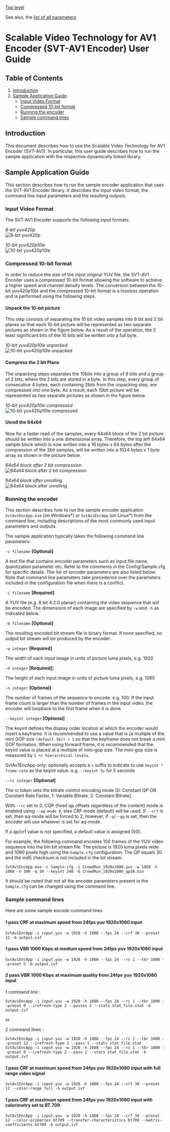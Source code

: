 [Top level](../README.md)

See also, the [list of all parameters](Parameters.md)

# Scalable Video Technology for AV1 Encoder (SVT-AV1 Encoder) User Guide

## Table of Contents

1. [Introduction](#introduction)
2. [Sample Application Guide](#sample-application-guide)
    - [Input Video Format](#input-video-format)
    - [Compressed 10-bit format](#compressed-10-bit-format)
    - [Running the encoder](#running-the-encoder)
    - [Sample command lines](#sample-command-lines)

## Introduction

This document describes how to use the Scalable Video Technology for AV1
Encoder (SVT-AV1). In particular, this user guide describes how to run the
sample application with the respective dynamically linked library.

## Sample Application Guide

This section describes how to run the sample encoder application that uses the
SVT-AV1 Encoder library. It describes the input video format, the command line
input parameters and the resulting outputs.

### Input Video Format

The SVT-AV1 Encoder supports the following input formats:

_8-bit yuv420p_\
![8-bit yuv420p](img/8bit_yuv420p.png "8-bit yuv420p")

_10-bit yuv420p10le_\
![10-bit yuv420p10le](img/10bit_yuv420p.png "10-bit yuv420p10le")

### Compressed 10-bit format

In order to reduce the size of the input original YUV file, the SVT-AV1 Encoder
uses a compressed 10-bit format allowing the software to achieve a higher speed
and channel density levels. The conversion between the 10-bit yuv420p10le and
the compressed 10-bit format is a lossless operation and is performed using the
following steps.

#### Unpack the 10-bit picture

This step consists of separating the 10 bit video samples into 8 bit and 2 bit
planes so that each 10-bit picture will be represented as two separate pictures
as shown in the figure below. As a result of the operation, the 2 least
significant bits of the 10 bits will be written into a full byte.

_10-bit yuv420p10le unpacked_\
![10-bit yuv420p10le unpacked](img/10bit_unpacked.png "10-bit yuv420p10le unpacked")

#### Compress the 2 bit Plane

The unpacking steps separates the 10bits into a group of 8 bits and a group of
2 bits, where the 2 bits are stored in a byte. In this step, every group of
consecutive 4 bytes, each containing 2bits from the unpacking step, are
compressed into one byte. As a result, each 10bit picture will be represented
as two separate pictures as shown in the figure below.

_10-bit yuv420p10le compressed_\
![10-bit yuv420p10le compressed](img/10bit_packed.png "10-bit yuv420p10le compressed")

#### Unroll the 64x64

Now for a faster read of the samples, every 64x64 block of the 2 bit picture
should be written into a one dimensional array. Therefore, the top left 64x64
sample block which is now written into a 16 bytes x 64 bytes after the
compression of the 2bit samples, will be written into a 1024 bytes x 1 byte
array as shown in the picture below.

_64x64 block after 2 bit compression_\
![64x64 block after 2 bit compression](img/64x64_after_2bit_compression.png "64x64 block after 2 bit compression")

_64x64 block after unrolling_\
![64x64 block after unrolling](img/64x64_after_unrolling.png "64x64 block after unrolling")

### Running the encoder

This section describes how to run the sample encoder application
`SvtAv1EncApp.exe` (on Windows\*) or `SvtAv1EncApp` (on Linux\*) from the
command line, including descriptions of the most commonly used input parameters
and outputs.

The sample application typically takes the following command line parameters:

`-c filename` **[Optional]**

A text file that contains encoder parameters such as input file name,
quantization parameter etc. Refer to the comments in the Config/Sample.cfg for
specific details. The list of encoder parameters are also listed below. Note
that command line parameters take precedence over the parameters included in
the configuration file when there is a conflict.

`-i filename` **[Required]**

A YUV file (e.g. 8 bit 4:2:0 planar) containing the video sequence that will be
encoded. The dimensions of each image are specified by `-w` and `-h` as
indicated below.

`-b filename` **[Optional]**

The resulting encoded bit stream file in binary format. If none specified, no
output bit stream will be produced by the encoder.

`-w integer` **[Required]**

The width of each input image in units of picture luma pixels, e.g. 1920

`-h integer` **[Required]**]

The height of each input image in units of picture luma pixels, e.g. 1080

`-n integer` **[Optional]**

The number of frames of the sequence to encode. e.g. 100. If the input frame
count is larger than the number of frames in the input video, the encoder will
loopback to the first frame when it is done.

`--keyint integer` **[Optional]**

The keyint defines the display order location at which the encoder would insert
a keyframe. It is recommended to use a value that is (a multiple of the mini
GOP size `(default 16)) + 1` so that the keyframe does not break a mini GOP
formation. When using forward frame, it is recommended that the keyint value is
placed at a multiple of mini-gop size. The mini-gop size is measured by `1 <<
hierarchical-levels`.

SvtAv1EncApp only: optionally accepts a `s` suffix to indicate to use `keyint *
frame-rate` as the keyint value. e.g. `--keyint 5s` for 5 seconds

`--rc integer` **[Optional]**

The rc token sets the bitrate control encoding mode [0: Constant QP OR Constant
Rate Factor, 1: Variable Bitrate, 2: Constant Bitrate].

With `--rc` set to 0, CQP (fixed qp offsets regardless of the content) mode is
enabled using `--aq-mode 0`, else CRF mode (default) will be used. If `--crf`
is set, then aq-mode will be forced to 2, however, if `-q`/`--qp` is set, then
the encoder will use whatever is set for aq-mode.

If a qp/crf value is not specified, a default value is assigned (50).

For example, the following command encodes 100 frames of the YUV video sequence
into the bin bit stream file. The picture is 1920 luma pixels wide and 1080
pixels high using the `Sample.cfg` configuration. The QP equals 30 and the md5
checksum is not included in the bit stream.

`SvtAv1EncApp.exe -c Sample.cfg -i CrowdRun_1920x1080.yuv -w 1920 -h 1080 -n
100 -q 30 --keyint 240 -b CrowdRun_1920x1080_qp30.bin`

It should be noted that not all the encoder parameters present in the
`Sample.cfg` can be changed using the command line.

### Sample command lines

Here are some sample encode command lines

#### 1 pass CRF at maximum speed from 24fps yuv 1920x1080 input
`SvtAv1EncApp -i input.yuv -w 1920 -h 1080 --fps 24 --crf 30 --preset 12 -b output.ivf`

#### 1 pass VBR 1000 Kbps at medium speed from 24fps yuv 1920x1080 input
`SvtAv1EncApp -i input.yuv -w 1920 -h 1080 --fps 24 --rc 1 --tbr 1000 --preset 5 -b output.ivf`

#### 2 pass VBR 1000 Kbps at maximum quality from 24fps yuv 1920x1080 input
1 command line :

`SvtAv1EncApp -i input.yuv -w 1920 -h 1080 --fps 24 --rc 1 --tbr 1000 --preset 0 --irefresh-type 2 --passes 2 --stats stat_file.stat -b output.ivf`

or

2 command lines :

`SvtAv1EncApp -i input.yuv -w 1920 -h 1080 --fps 24 --rc 1 --tbr 1000 --preset 12 --irefresh-type 2 --pass 1 --stats stat_file.stat`
`SvtAv1EncApp -i input.yuv -w 1920 -h 1080 --fps 24 --rc 1 --tbr 1000 --preset 0 --irefresh-type 2 --pass 2 --stats stat_file.stat -b output.ivf`

#### 1 pass CRF at maximum speed from 24fps yuv 1920x1080 input with full range video signal
`SvtAv1EncApp -i input.yuv -w 1920 -h 1080 --fps 24 --crf 30 --preset 12 --color-range full -b output.ivf`

#### 1 pass CRF at maximum speed from 24fps yuv 1920x1080 input with colorimetry set to BT.709
`SvtAv1EncApp -i input.yuv -w 1920 -h 1080 --fps 24 --crf 30 --preset 12 --color-primaries bt709 --transfer-characteristics bt709 --matrix-coefficients bt709 -b output.ivf`
